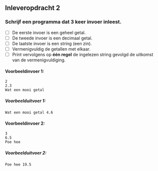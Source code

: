 ## Inleveropdracht 2
### Schrijf een programma dat 3 keer invoer inleest.

- [ ] De eerste invoer is een geheel getal.
- [ ] De tweede invoer is een decimaal getal.
- [ ] De laatste invoer is een string (een zin).
- [ ] Vermenigvuldig de getallen met elkaar.
- [ ] Print vervolgens op **één regel** de ingelezen string gevolgd de uitkomst van de vermenigvuldiging.

#### Voorbeeldinvoer 1:
```
2
2.3
Wat een mooi getal
```
##### **Voorbeelduitvoer 1:**
```
Wat een mooi getal 4.6
```
#### Voorbeeldinvoer 2:
```
3
6.5
Poe hee
```
##### **Voorbeelduitvoer 2:**
```
Poe hee 19.5
```
